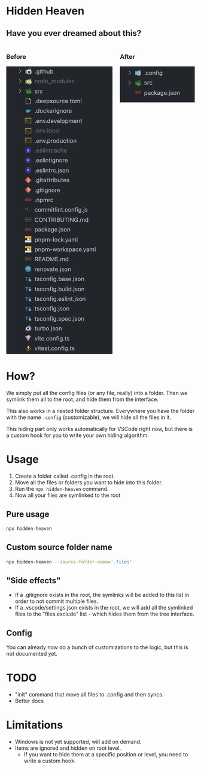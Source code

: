 # Hidden Heaven

## Have you ever dreamed about this?

<div style="display: flex; gap: 20px;">
    <div>
        <h3>Before</h3>
        <img src="docs/images/before.png" alt="Before" />
    </div>
    <div>
        <h3>After</h3>
        <img src="docs/images/after.png" alt="After" />
    </div>
</div>

# How?

We simply put all the config files (or any file, really) into a folder. Then we symlink them all to the root, and hide them from the interface.

This also works in a nested folder structure. Everywhere you have the folder with the name `.config` (customizable), we will hide all the files in it.

This hiding part only works automatically for VSCode right now, but there is a custom hook for you to write your own hiding algorithm.

# Usage

1. Create a folder called .config in the root.
2. Move all the files or folders you want to hide into this folder.
3. Run the `npx hidden-heaven` command.
4. Now all your files are symlinked to the root

## Pure usage

```bash
npx hidden-heaven
```

## Custom source folder name

```bash
npx hidden-heaven --source-folder-name='.files'
```

## "Side effects"

- If a .gitignore exists in the root, the symlinks will be added to this list in order to not commit multiple files.
- If a .vscode/settings.json exists in the root, we will add all the symlinked files to the "files.exclude" list - which hides them from the tree interface.

## Config

You can already now do a bunch of customizations to the logic, but this is not documented yet.

# TODO

- "init" command that move all files to .config and then syncs.
- Better docs

# Limitations

- Windows is not yet supported, will add on demand.
- Items are ignored and hidden on root level.
    - If you want to hide them at a specific position or level, you need to write a custom hook.
